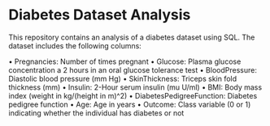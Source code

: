 # Diabetes Dataset Analysis
This repository contains an analysis of a diabetes dataset using SQL. The dataset includes the following columns:

• Pregnancies: Number of times pregnant
• Glucose: Plasma glucose concentration a 2 hours in an oral glucose tolerance test
• BloodPressure: Diastolic blood pressure (mm Hg)
• SkinThickness: Triceps skin fold thickness (mm)
• Insulin: 2-Hour serum insulin (mu U/ml)
• BMI: Body mass index (weight in kg/(height in m)^2)
• DiabetesPedigreeFunction: Diabetes pedigree function
• Age: Age in years
• Outcome: Class variable (0 or 1) indicating whether the individual has diabetes or not
